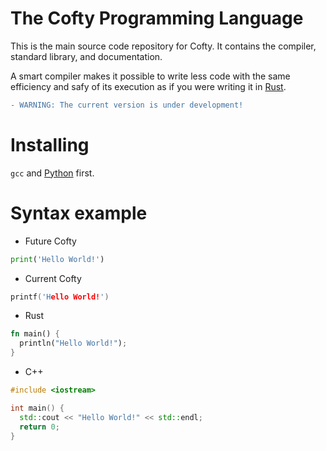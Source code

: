 # The Cofty Programming Language
This is the main source code repository for Cofty. It contains the compiler, standard library, and documentation.

A smart compiler makes it possible to write less code with the same efficiency and safy of its execution as if you were writing it in [Rust].

[Rust]: https://www.rust-lang.org

```diff
- WARNING: The current version is under development!
```

# Installing
`gcc` and [Python](https://www.python.org/downloads/) first.

# Syntax example
- Future Cofty
```Python
print('Hello World!')
```
- Current Cofty
```cpp
printf('Hello World!')
```
- Rust
```Rust
fn main() {
  println("Hello World!");
}

```
- C++
```cpp
#include <iostream>

int main() {
  std::cout << "Hello World!" << std::endl;
  return 0;
}
```
